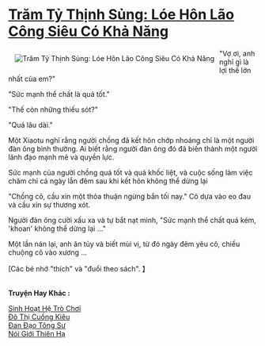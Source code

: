 <a href="https://truyentiki.com/tram-ty-thinh-sung-loe-hon-lao-cong-sieu-co-kha-nang.31933/" title="Trăm Tỷ Thịnh Sủng: Lóe Hôn Lão Công Siêu Có Khả Năng"><h1>Trăm Tỷ Thịnh Sủng: Lóe Hôn Lão Công Siêu Có Khả Năng</h1></a><div style="display:table"><img align="right" style="float: left; padding: 10px;" src="https://truyentiki.com/a/img/str/src/31933.jpg" alt="Trăm Tỷ Thịnh Sủng: Lóe Hôn Lão Công Siêu Có Khả Năng">"Vợ ơi, anh nghĩ gì là lợi thế lớn nhất của em?" <p></p> "Sức mạnh thể chất là quá tốt." <p></p> "Thế còn những thiếu sót?" <p></p> "Quá lâu dài." <p></p> Một Xiaotu nghĩ rằng người chồng đã kết hôn chớp nhoáng chỉ là một người đàn ông bình thường. Ai biết rằng người đàn ông đó đã biến thành một người lãnh đạo mạnh mẽ và quyền lực. <p></p> Sức mạnh của người chồng quá tốt và quá khốc liệt, và cuộc sống làm việc chăm chỉ cả ngày lẫn đêm sau khi kết hôn không thể dừng lại <p></p> "Chồng cô, cầu xin một thỏa thuận ngừng bắn tối nay." Cô dựa vào eo đau và cầu xin sự thương xót. <p></p> Người đàn ông cười xấu xa và tự bắt nạt mình, "Sức mạnh thể chất quá kém, &#39;khoan&#39; không thể dừng lại ..." <p></p> Một lần nán lại, anh ăn tủy và biết mùi vị, từ đó ngày đêm yêu cô, chiều chuộng cô vào xương ... <p></p> [Các bé nhớ "thích" và "đuổi theo sách". 】</div><p><br><b>Truyện Hay Khác :</b></p><a href="https://truyentiki.com/sinh-hoat-he-tro-choi.31932/" alt="Sinh Hoạt Hệ Trò Chơi">Sinh Hoạt Hệ Trò Chơi</a><br/><a href="https://truyentiki.wordpress.com/2020/06/08/do-thi-cuong-kieu/" alt="Đô Thị Cuồng Kiêu">Đô Thị Cuồng Kiêu</a><br/><a href="https://truyentiki.wordpress.com/2020/06/08/dan-dao-tong-su/" alt="Đan Đạo Tông Sư">Đan Đạo Tông Sư</a><br/><a href="https://github.com/nownovels/top500/tree/master/truyenhay/33666/" alt="Nói Giới Thiên Hạ">Nói Giới Thiên Hạ</a><br/>